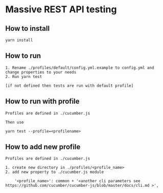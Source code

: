 # Massive REST API testing

## How to install

    yarn install

## How to run

    1. Rename ./profiles/default/config.yml.example to config.yml and change properties to your needs
    2. Run yarn test

    [if not defined then tests are run with default profile]

## How to run with profile

    Profiles are defined in ./cucumber.js

    Then use

    yarn test --profile=<profilename>

## How to add new profile

    Profiles are defined in ./cucumber.js

    1. create new directory in ./profiles/<profile_name>
    2. add new property to ./cucumber.js module

        '<profile_name>': common + '<another cli parameters see https://github.com/cucumber/cucumber-js/blob/master/docs/cli.md >',
 
